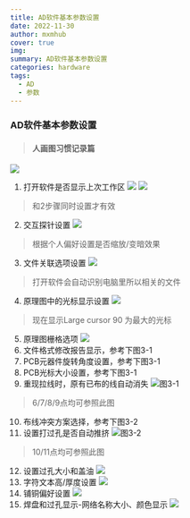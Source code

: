 ```yaml
---
title: AD软件基本参数设置
date: 2022-11-30
author: mxmhub
cover: true
img: 
summary: AD软件基本参数设置
categories: hardware
tags:
  - AD
  - 参数
---
```



### AD软件基本参数设置
> #### 人画图习惯记录篇

![](/image/AD软件基础参数设置/1.png)
1. 打开软件是否显示上次工作区
    ![](/image/AD软件基础参数设置/2.png)
    ![](/image/AD软件基础参数设置/3.png)
>   和2步骤同时设置才有效
2. 交互探针设置
    ![](/image/AD软件基础参数设置/4.png)
>   根据个人偏好设置是否缩放/变暗效果
3. 文件关联选项设置
    ![](/image/AD软件基础参数设置/5.png)
>   打开软件会自动识别电脑里所以相关的文件
4. 原理图中的光标显示设置
![](/image/AD软件基础参数设置/6.png)
>   现在显示Large cursor 90 为最大的光标
5. 原理图栅格选项
![](/image/AD软件基础参数设置/7.png)
6. 文件格式修改报告显示，参考下图3-1
7. PCB元器件旋转角度设置，参考下图3-1
8. PCB光标大小设置，参考下图3-1
9. 重现拉线时，原有已布的线自动消失
![图3-1](/image/AD软件基础参数设置/8.png)
>   6/7/8/9点均可参照此图
10. 布线冲突方案选择，参考下图3-2
11. 设置打过孔是否自动推挤
![图3-2](/image/AD软件基础参数设置/9.png)
>   10/11点均可参照此图
12. 设置过孔大小和盖油
![](/image/AD软件基础参数设置/10.png)
13. 字符文本高/厚度设置
![](/image/AD软件基础参数设置/11.png)
14. 铺铜偏好设置
![](/image/AD软件基础参数设置/12.png)
15. 焊盘和过孔显示-网络名称大小、颜色显示
![](/image/AD软件基础参数设置/13.png)